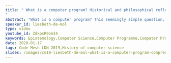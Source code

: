 ```yaml
---
title: " What is a computer program? Historical and philosophical reflections
"
abstract: "What is a computer program? This seemingly simple question, which lies at the heart of computer science, has no simple answer today, neither in academia nor in industry. The responses one gives to it affect very real problems which concern not just the so-called (everyday) User but anyone (scientists, programmers, children, politicians, managers, artists, mathematicians, etc) who relies on computing for some reason. Some examples are:  Who is responsible if a given piece of software fails? and Should we apply patent or copyright law or neither to software?"
speaker_id: liesbeth-de-mol
type: video
youtube_id: ZdkpsR9omI4
keywords: Epistemology,Computer Science,Computer Programme,Computer Program,Liesbeth De Mol,Code Mesh LDN,History,Philosophy
date: 2020-01-17
tags: Code Mesh LDN 2019,History of computer science
slides: /images/cm19-liesbeth-de-mol-what-is-a-computer-program-compressed.pdf
---
```



